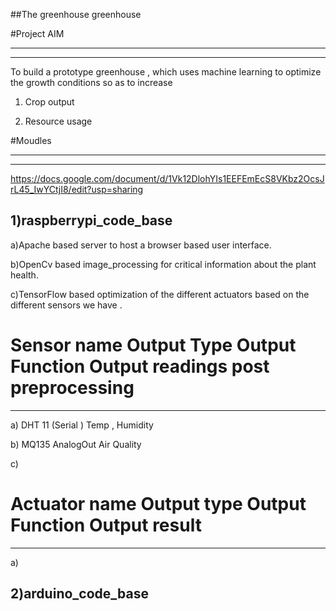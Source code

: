 ##The greenhouse greenhouse

#Project AIM
___________________________________________________________________________________________________________________
-----------

To build a prototype greenhouse , which uses machine learning to optimize the growth conditions so as to increase

1) Crop output

2) Resource usage 

#Moudles
___________________________________________________________________________________________________________________
-------

https://docs.google.com/document/d/1Vk12DlohYIs1EEFEmEcS8VKbz2OcsJrL45_IwYCtjI8/edit?usp=sharing

1)raspberrypi_code_base
-----------------------


a)Apache based server to host a browser based user interface.

b)OpenCv based image_processing for critical information about the plant health.

c)TensorFlow based optimization of the different actuators based on the different sensors we have .

# Sensor name	Output Type	Output Function		Output readings post preprocessing	
---------------------------------------------------------------------------------------------------  
a) DHT 11 	(Serial )				Temp , Humidity

b) MQ135	AnalogOut				Air Quality

c) 


# Actuator name  Output type     Output Function        Output result 
-------------------------------------------------------------------------------------------------------
a) 

2)arduino_code_base
-------------------
